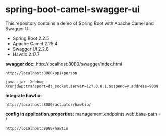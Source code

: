 # spring-boot-camel-swagger-ui

This repository contains a demo of Spring Boot with Apache Camel and Swagger UI.

* Spring Boot 2.2.5
* Apache Camel 2.25.4
* Swagger UI 2.2.8
* Hawtio 2.17.7

**swagger doc:** http://localhost:8080/swagger/index.html

    http://localhost:8080/api/person

    java -jar -Xdebug -Xrunjdwp:transport=dt_socket,server=127.0.0.1,suspend=y,address=9000

**Integrate hawtio:**

    http://localhost:8080/actuator/hawtio/
  
  **config in application.properties:** management.endpoints.web.base-path = /
  
    http://localhost:8080/hawtio
